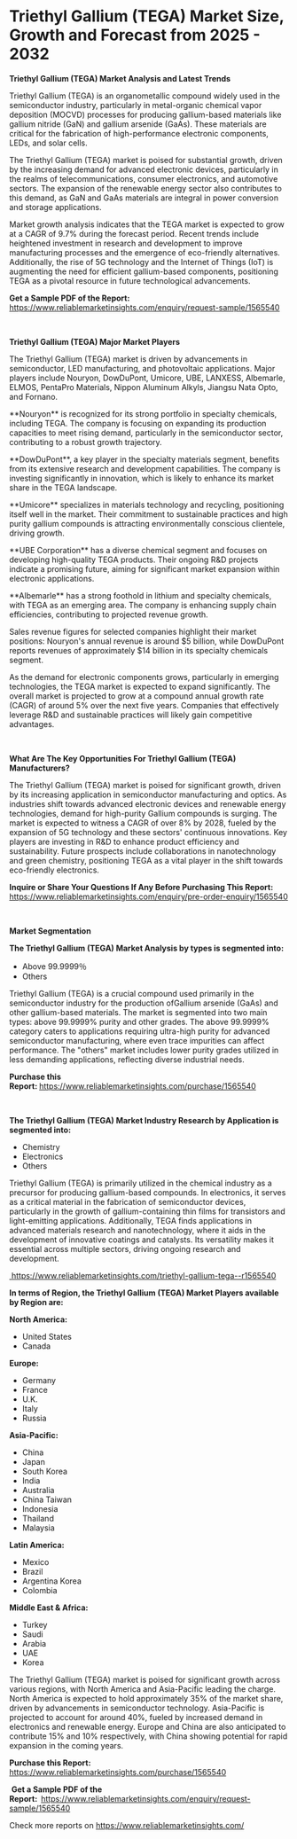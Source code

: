 <p><h1>Triethyl Gallium (TEGA) Market Size, Growth and Forecast from 2025 - 2032</h1></p><p><strong>Triethyl Gallium (TEGA) Market Analysis and Latest Trends</strong></p>
<p><p>Triethyl Gallium (TEGA) is an organometallic compound widely used in the semiconductor industry, particularly in metal-organic chemical vapor deposition (MOCVD) processes for producing gallium-based materials like gallium nitride (GaN) and gallium arsenide (GaAs). These materials are critical for the fabrication of high-performance electronic components, LEDs, and solar cells.</p><p>The Triethyl Gallium (TEGA) market is poised for substantial growth, driven by the increasing demand for advanced electronic devices, particularly in the realms of telecommunications, consumer electronics, and automotive sectors. The expansion of the renewable energy sector also contributes to this demand, as GaN and GaAs materials are integral in power conversion and storage applications.</p><p>Market growth analysis indicates that the TEGA market is expected to grow at a CAGR of 9.7% during the forecast period. Recent trends include heightened investment in research and development to improve manufacturing processes and the emergence of eco-friendly alternatives. Additionally, the rise of 5G technology and the Internet of Things (IoT) is augmenting the need for efficient gallium-based components, positioning TEGA as a pivotal resource in future technological advancements.</p></p>
<p><strong>Get a Sample PDF of the Report:&nbsp;</strong> <a href="https://www.reliablemarketinsights.com/enquiry/request-sample/1565540?utm_campaign=1558&utm_medium=2&utm_source=Github&utm_content=ia&utm_term=02042025&utm_id=triethyl-gallium-tega">https://www.reliablemarketinsights.com/enquiry/request-sample/1565540</a></p>
<p>&nbsp;</p>
<p><strong>Triethyl Gallium (TEGA) Major Market Players</strong></p>
<p><p>The Triethyl Gallium (TEGA) market is driven by advancements in semiconductor, LED manufacturing, and photovoltaic applications. Major players include Nouryon, DowDuPont, Umicore, UBE, LANXESS, Albemarle, ELMOS, PentaPro Materials, Nippon Aluminum Alkyls, Jiangsu Nata Opto, and Fornano.</p><p>**Nouryon** is recognized for its strong portfolio in specialty chemicals, including TEGA. The company is focusing on expanding its production capacities to meet rising demand, particularly in the semiconductor sector, contributing to a robust growth trajectory.</p><p>**DowDuPont**, a key player in the specialty materials segment, benefits from its extensive research and development capabilities. The company is investing significantly in innovation, which is likely to enhance its market share in the TEGA landscape.</p><p>**Umicore** specializes in materials technology and recycling, positioning itself well in the market. Their commitment to sustainable practices and high purity gallium compounds is attracting environmentally conscious clientele, driving growth.</p><p>**UBE Corporation** has a diverse chemical segment and focuses on developing high-quality TEGA products. Their ongoing R&D projects indicate a promising future, aiming for significant market expansion within electronic applications.</p><p>**Albemarle** has a strong foothold in lithium and specialty chemicals, with TEGA as an emerging area. The company is enhancing supply chain efficiencies, contributing to projected revenue growth.</p><p>Sales revenue figures for selected companies highlight their market positions: Nouryon's annual revenue is around $5 billion, while DowDuPont reports revenues of approximately $14 billion in its specialty chemicals segment. </p><p>As the demand for electronic components grows, particularly in emerging technologies, the TEGA market is expected to expand significantly. The overall market is projected to grow at a compound annual growth rate (CAGR) of around 5% over the next five years. Companies that effectively leverage R&D and sustainable practices will likely gain competitive advantages.</p></p>
<p>&nbsp;</p>
<p><strong>What Are The Key Opportunities For Triethyl Gallium (TEGA) Manufacturers?</strong></p>
<p><p>The Triethyl Gallium (TEGA) market is poised for significant growth, driven by its increasing application in semiconductor manufacturing and optics. As industries shift towards advanced electronic devices and renewable energy technologies, demand for high-purity Gallium compounds is surging. The market is expected to witness a CAGR of over 8% by 2028, fueled by the expansion of 5G technology and these sectors' continuous innovations. Key players are investing in R&D to enhance product efficiency and sustainability. Future prospects include collaborations in nanotechnology and green chemistry, positioning TEGA as a vital player in the shift towards eco-friendly electronics.</p></p>
<p><strong>Inquire or Share Your Questions If Any Before Purchasing This Report:</strong> <a href="https://www.reliablemarketinsights.com/enquiry/pre-order-enquiry/1565540?utm_campaign=1558&utm_medium=2&utm_source=Github&utm_content=ia&utm_term=02042025&utm_id=triethyl-gallium-tega">https://www.reliablemarketinsights.com/enquiry/pre-order-enquiry/1565540</a></p>
<p>&nbsp;</p>
<p><strong>Market Segmentation</strong></p>
<p><strong>The Triethyl Gallium (TEGA) Market Analysis by types is segmented into:</strong></p>
<p><ul><li>Above 99.9999％</li><li>Others</li></ul></p>
<p><p>Triethyl Gallium (TEGA) is a crucial compound used primarily in the semiconductor industry for the production ofGallium arsenide (GaAs) and other gallium-based materials. The market is segmented into two main types: above 99.9999% purity and other grades. The above 99.9999% category caters to applications requiring ultra-high purity for advanced semiconductor manufacturing, where even trace impurities can affect performance. The "others" market includes lower purity grades utilized in less demanding applications, reflecting diverse industrial needs.</p></p>
<p><strong>Purchase this Report:&nbsp;</strong><a href="https://www.reliablemarketinsights.com/purchase/1565540?utm_campaign=1558&utm_medium=2&utm_source=Github&utm_content=ia&utm_term=02042025&utm_id=triethyl-gallium-tega">https://www.reliablemarketinsights.com/purchase/1565540</a></p>
<p>&nbsp;</p>
<p><strong>The Triethyl Gallium (TEGA) Market Industry Research by Application is segmented into:</strong></p>
<p><ul><li>Chemistry</li><li>Electronics</li><li>Others</li></ul></p>
<p><p>Triethyl Gallium (TEGA) is primarily utilized in the chemical industry as a precursor for producing gallium-based compounds. In electronics, it serves as a critical material in the fabrication of semiconductor devices, particularly in the growth of gallium-containing thin films for transistors and light-emitting applications. Additionally, TEGA finds applications in advanced materials research and nanotechnology, where it aids in the development of innovative coatings and catalysts. Its versatility makes it essential across multiple sectors, driving ongoing research and development.</p></p>
<p><a href="https://www.reliablemarketinsights.com/triethyl-gallium-tega--r1565540?utm_campaign=1558&utm_medium=2&utm_source=Github&utm_content=ia&utm_term=02042025&utm_id=triethyl-gallium-tega">&nbsp;https://www.reliablemarketinsights.com/triethyl-gallium-tega--r1565540</a></p>
<p><strong>In terms of Region, the Triethyl Gallium (TEGA) Market Players available by Region are:</strong></p>
<p>
    <p> <strong> North America: </strong>
        <ul>
            <li>United States</li>
            <li>Canada</li>
        </ul>
        </p> 
    <p> <strong> Europe: </strong>
        <ul>
            <li>Germany</li>
            <li>France</li>
            <li>U.K.</li>
            <li>Italy</li>
            <li>Russia</li>
        </ul>
        </p> 
    <p> <strong> Asia-Pacific: </strong>
        <ul>
            <li>China</li>
            <li>Japan</li>
            <li>South Korea</li>
            <li>India</li>
            <li>Australia</li>
            <li>China Taiwan</li>
            <li>Indonesia</li>
            <li>Thailand</li>
            <li>Malaysia</li>
        </ul>
        </p> 
    <p> <strong> Latin America: </strong>
        <ul>
            <li>Mexico</li>
            <li>Brazil</li>
            <li>Argentina Korea</li>
            <li>Colombia</li>
        </ul>
        </p> 
    <p> <strong> Middle East & Africa: </strong>
        <ul>
            <li>Turkey</li>
            <li>Saudi</li>
            <li>Arabia</li>
            <li>UAE</li>
            <li>Korea</li>
        </ul>
    </p>
    </p>
<p><p>The Triethyl Gallium (TEGA) market is poised for significant growth across various regions, with North America and Asia-Pacific leading the charge. North America is expected to hold approximately 35% of the market share, driven by advancements in semiconductor technology. Asia-Pacific is projected to account for around 40%, fueled by increased demand in electronics and renewable energy. Europe and China are also anticipated to contribute 15% and 10% respectively, with China showing potential for rapid expansion in the coming years.</p></p>
<p><strong>Purchase this Report: </strong><a href="https://www.reliablemarketinsights.com/purchase/1565540?utm_campaign=1558&utm_medium=2&utm_source=Github&utm_content=ia&utm_term=02042025&utm_id=triethyl-gallium-tega">https://www.reliablemarketinsights.com/purchase/1565540</a></p>
<p>&nbsp;<strong>Get a Sample PDF of the Report:&nbsp;&nbsp;</strong><a href="https://www.reliablemarketinsights.com/enquiry/request-sample/1565540?utm_campaign=1558&utm_medium=2&utm_source=Github&utm_content=ia&utm_term=02042025&utm_id=triethyl-gallium-tega">https://www.reliablemarketinsights.com/enquiry/request-sample/1565540</a></p>
<p><strong></strong></p>
<p>Check more reports on <a href="https://www.reliablemarketinsights.com/?utm_campaign=1558&utm_medium=2&utm_source=Github&utm_content=ia&utm_term=02042025&utm_id=triethyl-gallium-tega">https://www.reliablemarketinsights.com/</a></p>